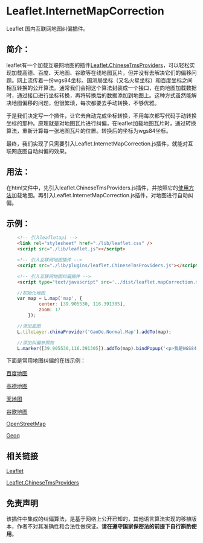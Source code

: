 # Leaflet.InternetMapCorrection
Leaflet 国内互联网地图纠偏插件。

## 简介：

leaflet有一个加载互联网地图的插件[Leaflet.ChineseTmsProviders](https://github.com/htoooth/Leaflet.ChineseTmsProviders)，可以轻松实现加载高德、百度、天地图、谷歌等在线地图瓦片，但并没有去解决它们的偏移问题。网上流传着一份wgs84坐标、国测局坐标（又名火星坐标）和百度坐标之间相互转换的公开算法。通常我们会把这个算法封装成一个接口，在向地图加载数据时，通过接口进行坐标转换，再将转换后的数据添加到地图上。这种方式虽然能解决地图偏移的问题，但很繁琐，每次都要去手动转换，不够优雅。

于是我们决定写一个插件，让它去自动完成坐标转换，不用每次都写代码手动转换坐标的那种。原理就是对地图瓦片进行纠偏，在leaflet加载地图瓦片时，通过转换算法，重新计算每一张地图瓦片的位置。转换后的坐标为wgs84坐标。

最终，我们实现了只需要引入Leaflet.InternetMapCorrection.js插件，就能对互联网底图自动纠偏的效果。

## 用法：

在html文件中，先引入leaflet.ChineseTmsProviders.js插件，并按照它的[使用方法](https://github.com/htoooth/Leaflet.ChineseTmsProviders)加载地图。再引入Leaflet.InternetMapCorrection.js插件，对地图进行自动纠偏。

## 示例：

~~~ html
    <!-- 引入leafletapi -->
    <link rel="stylesheet" href="./lib/leaflet.css" />
    <script src="./lib/leaflet.js"></script>

    <!-- 引入互联网地图插件 -->
    <script src="./lib/plugins/leaflet.ChineseTmsProviders.js"></script>

    <!-- 引入互联网地图纠偏插件 -->
    <script type="text/javascript" src='../dist/leaflet.mapCorrection.min.js'></script>
~~~

~~~ js
	//初始化地图
	var map = L.map('map', {
            center: [39.905530, 116.391305],
            zoom: 17
        });

    //添加底图
    L.tileLayer.chinaProvider('GaoDe.Normal.Map').addTo(map);

	//添加纠偏参照物
    L.marker([39.905530,116.391305]).addTo(map).bindPopup('<p>我是WGS84坐标下，天安门广场国旗所在位置</p>').openPopup();
~~~

下面是常用地图纠偏的在线示例：

[百度地图](http://gisarmory.xyz/Leaflet.InternetMapCorrection/examples/indexBaidu.html)

[高德地图](http://gisarmory.xyz/Leaflet.InternetMapCorrection/examples/indexGaoDe.html)

[天地图](http://gisarmory.xyz/Leaflet.InternetMapCorrection/examples/indexTianDiTu.html)

[谷歌地图](http://gisarmory.xyz/Leaflet.InternetMapCorrection/examples/indexGoogle.html)

[OpenStreetMap](http://gisarmory.xyz/Leaflet.InternetMapCorrection/examples/indexOSM.html)

[Geoq](http://gisarmory.xyz/Leaflet.InternetMapCorrection/examples/indexGeoq.html)

## 相关链接

[Leaflet](https://leafletjs.com/index.html)

[Leaflet.ChineseTmsProviders](https://github.com/htoooth/Leaflet.ChineseTmsProviders)

## 免责声明

该插件中集成的纠偏算法，是基于网络上公开已知的，其他语言算法实现的移植版本，作者不对其准确性和合法性做保证。**请在遵守国家保密法的前提下自行斟酌使用**。